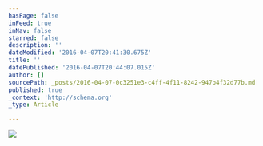 ```yaml
---
hasPage: false
inFeed: true
inNav: false
starred: false
description: ''
dateModified: '2016-04-07T20:41:30.675Z'
title: ''
datePublished: '2016-04-07T20:44:07.015Z'
author: []
sourcePath: _posts/2016-04-07-0c3251e3-c4ff-4f11-8242-947b4f32d77b.md
published: true
_context: 'http://schema.org'
_type: Article

---
```

![](https://the-grid-user-content.s3-us-west-2.amazonaws.com/a21bd7c6-7b6c-4db3-b777-e0b7f3b1aa07.png)